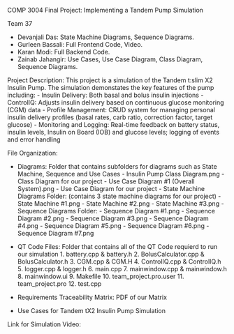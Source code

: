 COMP 3004 Final Project: Implementing a Tandem Pump Simulation

Team 37
- Devanjali Das: State Machine Diagrams, Sequence Diagrams.
- Gurleen Bassali: Full Frontend Code, Video.
- Karan Modi: Full Backend Code.
- Zainab Jahangir: Use Cases, Use Case Diagram, Class Diagram, Sequence Diagrams.

Project Description:
   This project is a simulation of the Tandem t:slim X2 Insulin Pump. The simulation demonstates the key features of the pump including:
      - Insulin Delivery: Both basal and bolus insulin injections
      - ControlIQ: Adjusts insulin delivery based on continuous glucose monitoring (CGM) data
      - Profile Management: CRUD system for managing personal insulin delivery profiles (basal rates, carb ratio, correction factor, target glucose)
      - Monitoring and Logging: Real-time feedback on battery status, insulin levels, Insulin on Board (IOB) and glucose levels; logging of events and error handling

File Organization:

- Diagrams: Folder that contains subfolders for diagrams such as State Machine, Sequence and Use Cases
      - Insulin Pump Class Diagram.png - Class Diagram for our project
      - Use Case Diagram #1 (Overall System).png - Use Case Diagram for our project
      - State Machine Diagrams Folder: (contains 3 state machine diagrams for our project)
            - State Machine #1.png
            - State Machine #2.png
            - State Machine #3.png
      - Sequence Diagrams Folder:
            - Sequence Diagram #1.png
            - Sequence Diagram #2.png
            - Sequence Diagram #3.png
            - Sequence Diagram #4.png
            - Sequence Diagram #5.png
            - Sequence Diagram #6.png
            - Sequence Diagram #7.png

- QT Code Files: Folder that contains all of the QT Code requierd to run our simulation
       1. battery.cpp & battery.h 
       2. BolusCalculator.cpp & BolusCalculator.h
       3. CGM.cpp & CGM.H
       4. ControlIQ.cpp & ControlIQ.h
       5. logger.cpp & logger.h
       6. main.cpp
       7. mainwindow.cpp & mainwindow.h
       8. mainwindow.ui
       9. Makefile
       10. team_project.pro.user
       11. team_project.pro
       12. test.cpp
- Requirements Traceability Matrix: PDF of our Matrix
- Use Cases for Tandem tX2 Insulin Pump Simulation

Link for Simulation Video:
